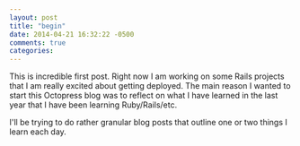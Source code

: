 ```yaml
---
layout: post
title: "begin"
date: 2014-04-21 16:32:22 -0500
comments: true
categories: 
---
```


This is incredible first post. Right now I am working on some Rails projects that I am really excited about getting deployed. The main reason I wanted to start this Octopress blog was to reflect on what I have learned in the last year that I have been learning Ruby/Rails/etc.

I'll be trying to do rather granular blog posts that outline one or two things I learn each day.